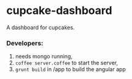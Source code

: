 cupcake-dashboard
=================

A dashboard for cupcakes.

### Developers: ###

1. needs mongo running,
1. `coffee server.coffee` to start the server, 
1. `grunt build` in /app to build the angular app
